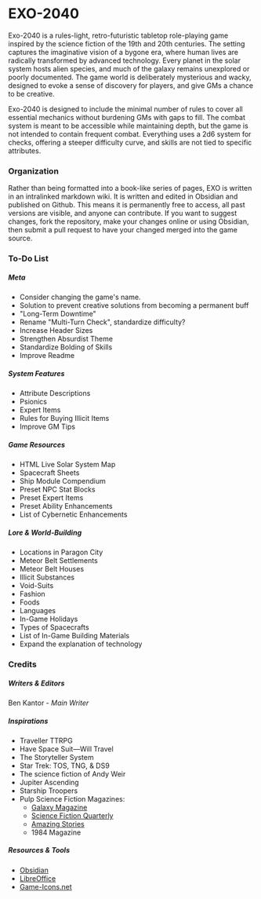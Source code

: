 # EXO-2040
Exo-2040 is a rules-light, retro-futuristic tabletop role-playing game inspired by the science fiction of the 19th and 20th centuries. The setting captures the imaginative vision of a bygone era, where human lives are radically transformed by advanced technology. Every planet in the solar system hosts alien species, and much of the galaxy remains unexplored or poorly documented. The game world is deliberately mysterious and wacky, designed to evoke a sense of discovery for players, and give GMs a chance to be creative.

Exo-2040 is designed to include the minimal number of rules to cover all essential mechanics without burdening GMs with gaps to fill. The combat system is meant to be accessible while maintaining depth, but the game is not intended to contain frequent combat. Everything uses a 2d6 system for checks, offering a steeper difficulty curve, and skills are not tied to specific attributes.
### Organization
Rather than being formatted into a book-like series of pages, EXO is written in an intralinked markdown wiki. It is written and edited in Obsidian and published on Github. This means it is permanently free to access, all past versions are visible, and anyone can contribute. If you want to suggest changes, fork the repository, make your changes online or using Obsidian, then submit a pull request to have your changed merged into the game source.
### To-Do List
##### Meta
- Consider changing the game's name.
- Solution to prevent creative solutions from becoming a permanent buff
- "Long-Term Downtime"
- Rename "Multi-Turn Check", standardize difficulty?
- Increase Header Sizes
- Strengthen Absurdist Theme
- Standardize Bolding of Skills
- Improve Readme
##### System Features
- Attribute Descriptions
- Psionics
- Expert Items
- Rules for Buying Illicit Items
- Improve GM Tips
##### Game Resources
- HTML Live Solar System Map
- Spacecraft Sheets
- Ship Module Compendium
- Preset NPC Stat Blocks
- Preset Expert Items
- Preset Ability Enhancements
- List of Cybernetic Enhancements
##### Lore & World-Building
- Locations in Paragon City
- Meteor Belt Settlements
- Meteor Belt Houses
- Illicit Substances
- Void-Suits
- Fashion
- Foods
- Languages
- In-Game Holidays
- Types of Spacecrafts
- List of In-Game Building Materials
- Expand the explanation of technology
### Credits
##### Writers & Editors
Ben Kantor - _Main Writer_
##### Inspirations
- Traveller TTRPG
- Have Space Suit—Will Travel
- The Storyteller System
- Star Trek: TOS, TNG, & DS9
- The science fiction of Andy Weir
- Jupiter Ascending
- Starship Troopers
- Pulp Science Fiction Magazines:
    - [Galaxy Magazine](https://archive.org/details/galaxymagazine-1951-02/)
    - [Science Fiction Quarterly](https://archive.org/details/sciencefictionquarterly)
    - [Amazing Stories](https://archive.org/details/amazingstoriesmagazine)
    - 1984 Magazine
##### Resources & Tools
- [Obsidian](https://obsidian.md/)
- [LibreOffice](https://www.libreoffice.org/)
- [Game-Icons.net](https://game-icons.net/)